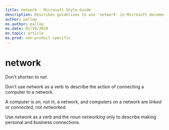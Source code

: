 ```yaml
---
title: network - Microsoft Style Guide
description: Describes guidelines to use 'network' in Microsoft documents and provides multiple examples.
author: pallep
ms.author: pallep
ms.date: 01/19/2018
ms.topic: article
ms.prod: non-product-specific
---
```


# network

Don't shorten to *net*. 

Don't use *network* as a verb to describe the action of connecting a computer to a network.

A computer is *on,* not *in,* a network, and computers on a network are *linked* or *connected,* not *networked*.

Use *network* as a verb and the noun *networking* only to describe making personal and business connections.
